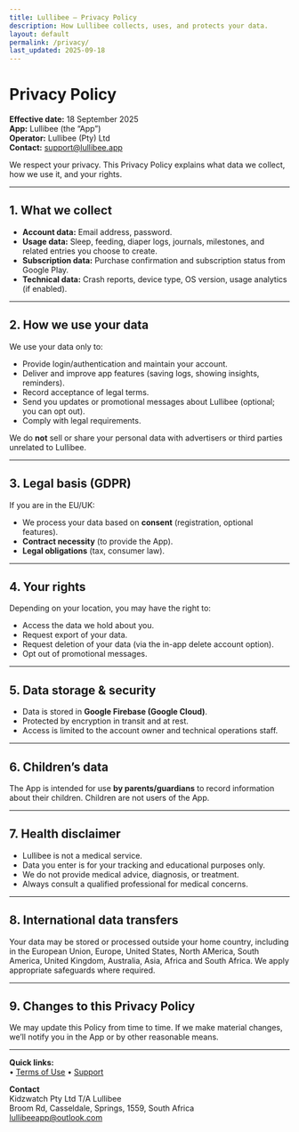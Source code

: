 ```yaml
---
title: Lullibee — Privacy Policy
description: How Lullibee collects, uses, and protects your data.
layout: default
permalink: /privacy/
last_updated: 2025-09-18
---
```


# Privacy Policy

**Effective date:** 18 September 2025  
**App:** Lullibee (the “App”)  
**Operator:** Lullibee (Pty) Ltd  
**Contact:** support@lullibee.app  

We respect your privacy. This Privacy Policy explains what data we collect, how we use it, and your rights.  

---

## 1. What we collect
- **Account data:** Email address, password.  
- **Usage data:** Sleep, feeding, diaper logs, journals, milestones, and related entries you choose to create.  
- **Subscription data:** Purchase confirmation and subscription status from Google Play.  
- **Technical data:** Crash reports, device type, OS version, usage analytics (if enabled).  

---

## 2. How we use your data
We use your data only to:  
- Provide login/authentication and maintain your account.  
- Deliver and improve app features (saving logs, showing insights, reminders).  
- Record acceptance of legal terms.  
- Send you updates or promotional messages about Lullibee (optional; you can opt out).  
- Comply with legal requirements.  

We do **not** sell or share your personal data with advertisers or third parties unrelated to Lullibee.  

---

## 3. Legal basis (GDPR)
If you are in the EU/UK:  
- We process your data based on **consent** (registration, optional features).  
- **Contract necessity** (to provide the App).  
- **Legal obligations** (tax, consumer law).  

---

## 4. Your rights
Depending on your location, you may have the right to:  
- Access the data we hold about you.  
- Request export of your data.  
- Request deletion of your data (via the in-app delete account option).  
- Opt out of promotional messages.  

---

## 5. Data storage & security
- Data is stored in **Google Firebase (Google Cloud)**.  
- Protected by encryption in transit and at rest.  
- Access is limited to the account owner and technical operations staff.  

---

## 6. Children’s data
The App is intended for use **by parents/guardians** to record information about their children. Children are not users of the App.  

---

## 7. Health disclaimer
- Lullibee is not a medical service.  
- Data you enter is for your tracking and educational purposes only.  
- We do not provide medical advice, diagnosis, or treatment.  
- Always consult a qualified professional for medical concerns.  

---

## 8. International data transfers
Your data may be stored or processed outside your home country, including in the European Union, Europe, United States, North AMerica, South America, United Kingdom, Australia, Asia, Africa and South Africa. We apply appropriate safeguards where required.  

---

## 9. Changes to this Privacy Policy
We may update this Policy from time to time. If we make material changes, we’ll notify you in the App or by other reasonable means.  

---


**Quick links:**  
• [Terms of Use](/terms/) • [Support](/support/)  


**Contact**  
Kidzwatch Pty Ltd T/A Lullibee  
Broom Rd, Casseldale, Springs, 1559, South Africa  
lullibeeapp@outlook.com

